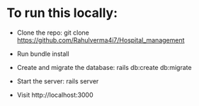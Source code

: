 # To run this locally:

- Clone the repo: git clone https://github.com/Rahulverma4i7/Hospital_management

- Run bundle install

- Create and migrate the database: rails db:create db:migrate

- Start the server: rails server

- Visit http://localhost:3000
